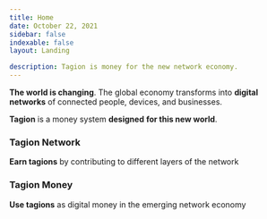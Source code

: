 ```yaml
---
title: Home
date: October 22, 2021
sidebar: false
indexable: false
layout: Landing

description: Tagion is money for the new network economy.
---
```


<div class="section-intro">

**The world is changing**. The global economy transforms into **digital networks** of connected people, devices, and businesses.

<div class="section-intro--accent">

**Tagion** is a money system **designed** **for this new world**.

</div>

</div>

<div class="section-links">

<router-link class="links__link" to="/network">

### Tagion **Network**

**Earn tagions** by contributing to different layers of the network

</router-link>

<router-link class="links__link links__link--economy" to="/money">

### Tagion **Money**

**Use tagions** as digital money in the emerging network economy

</router-link>

</div>

</div>
